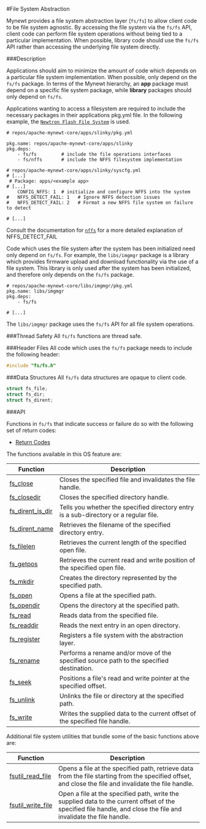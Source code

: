 #File System Abstraction

Mynewt provides a file system abstraction layer (`fs/fs`) to allow client code to be file system agnostic.  By accessing the file system via the `fs/fs` API, client code can perform file system operations without being tied to a particular implementation.  When possible, library code should use the `fs/fs` API rather than accessing the underlying file system directly.

###Description

Applications should aim to minimize the amount of code which depends on a particular file system implementation.  When possible, only depend on the
`fs/fs` package.
In terms of the Mynewt hierarchy, an **app** package must depend on a specific file system package, while **library** packages should only depend on `fs/fs`.

Applications wanting to access a filesystem are required to include the necessary packages in their applications pkg.yml file.
In the following example, the [`Newtron Flash File System`](../nffs/nffs.md)
is used.

```no-highlight
# repos/apache-mynewt-core/apps/slinky/pkg.yml

pkg.name: repos/apache-mynewt-core/apps/slinky
pkg.deps:
    - fs/fs         # include the file operations interfaces
    - fs/nffs       # include the NFFS filesystem implementation
```

```
# repos/apache-mynewt-core/apps/slinky/syscfg.yml
# [...]
 # Package: apps/<example app>
# [...]
    CONFIG_NFFS: 1  # initialize and configure NFFS into the system
#   NFFS_DETECT_FAIL: 1   # Ignore NFFS detection issues 
#   NFFS_DETECT_FAIL: 2   # Format a new NFFS file system on failure to detect

# [...]
```
Consult the documentation for [`nffs`](../nffs/nffs.md) for a more detailed explanation of NFFS_DETECT_FAIL

Code which uses the file system after the system has been initialized need only depend on `fs/fs`.  For example, the `libs/imgmgr` package is a library which provides firmware upload and download functionality via the use of a file system.  This library is only used after the system has been initialized, and therefore only depends on the `fs/fs` package.

```no-highlight
# repos/apache-mynewt-core/libs/imgmgr/pkg.yml
pkg.name: libs/imgmgr
pkg.deps:
    - fs/fs

# [...]
```

The `libs/imgmgr` package uses the `fs/fs` API for all file system operations.

###Thread Safety
All `fs/fs` functions are thread safe.

###Header Files 
All code which uses the `fs/fs` package needs to include the following header:

```c
#include "fs/fs.h"
```

###Data Structures
All `fs/fs` data structures are opaque to client code.

```c
struct fs_file;
struct fs_dir;
struct fs_dirent;
```

###API

Functions in `fs/fs` that indicate success or failure do so with the following set of return codes:

* [Return Codes](fs_return_codes.md)

The functions available in this OS feature are:

| Function | Description |
|---------|-------------|
| [fs\_close](fs_close.md) | Closes the specified file and invalidates the file handle. |
| [fs\_closedir](fs_closedir.md) | Closes the specified directory handle. |
| [fs\_dirent\_is\_dir](fs_dirent_is_dir.md) | Tells you whether the specified directory entry is a sub-directory or a regular file. |
| [fs\_dirent\_name](fs_dirent_name.md) | Retrieves the filename of the specified directory entry. |
| [fs\_filelen](fs_filelen.md) | Retrieves the current length of the specified open file. |
| [fs\_getpos](fs_getpos.md) | Retrieves the current read and write position of the specified open file. |
| [fs\_mkdir](fs_mkdir.md) | Creates the directory represented by the specified path. |
| [fs\_open](fs_open.md) | Opens a file at the specified path. |
| [fs\_opendir](fs_opendir.md) | Opens the directory at the specified path. |
| [fs\_read](fs_read.md) | Reads data from the specified file. |
| [fs\_readdir](fs_readdir.md) | Reads the next entry in an open directory. |
| [fs\_register](fs_register.md) | Registers a file system with the abstraction layer. |
| [fs\_rename](fs_rename.md) | Performs a rename and/or move of the specified source path to the specified destination. |
| [fs\_seek](fs_seek.md) | Positions a file's read and write pointer at the specified offset. |
| [fs\_unlink](fs_unlink.md) | Unlinks the file or directory at the specified path. |
| [fs\_write](fs_write.md) | Writes the supplied data to the current offset of the specified file handle. |

Additional file system utilities that bundle some of the basic functions above are:

| Function | Description |
|---------|-------------|
| [fsutil\_read\_file](fsutil_read_file.md) | Opens a file at the specified path, retrieve data from the file starting from the specified offset, and close the file and invalidate the file handle. |
| [fsutil\_write\_file](fsutil_write_file.md) | Open a file at the specified path, write the supplied data to the current offset of the specified file handle, and close the file and invalidate the file handle. |
